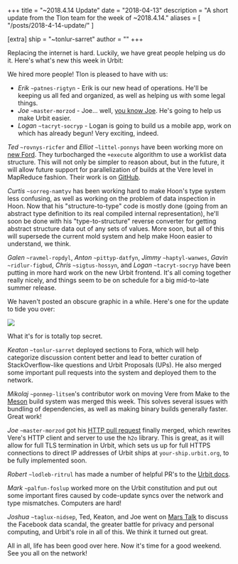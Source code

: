 +++
title = "~2018.4.14 Update"
date = "2018-04-13"
description = "A short update from the Tlon team for the week of ~2018.4.14."
aliases = [ "/posts/2018-4-14-update/" ]

[extra]
ship = "~tonlur-sarret"
author = ""
+++

Replacing the internet is hard. Luckily, we have great people helping us do it. Here's what's new this week in Urbit:

We hired more people! Tlon is pleased to have with us:

- _Erik_ `~patnes-rigtyn` - Erik is our new head of operations. He'll be keeping us all fed and organized, as well as
  helping us with some legal things.
- _Joe_ `~master-morzod` - Joe... well, [you know Joe](https://joemfb.github.io/ez-urbits/). He's going to help us make
  Urbit easier.
- _Logan_ `~tacryt-socryp` - Logan is going to build us a mobile app, work on which has already begun! Very exciting,
  indeed.

_Ted_ `~rovnys-ricfer` and _Elliot_ `~littel-ponnys` have been working more on [new
Ford](https://fora.urbit.org/proposals/posts/~2018.3.15..04.24.35..a47f~/). They turbocharged the `+execute` algorithm to
use a worklist data structure. This will not only be simpler to reason about, but in the future, it will allow future
support for parallelization of builds at the Vere level in MapReduce fashion. Their work is on
[GitHub](https://github.com/urbit/arvo/tree/ford-turbo).

_Curtis_ `~sorreg-namtyv` has been working hard to make Hoon's type system less confusing, as well as working on the
problem of data inspection in Hoon. Now that his "structure-to-type" code is mostly done (going from an abstract type
definition to its real compiled internal representation), he'll soon be done with his "type-to-structure" reverse
converter for getting abstract structure data out of any sets of values. More soon, but all of this will supersede the
current mold system and help make Hoon easier to understand, we think.

_Galen_ `~ravmel-ropdyl`, _Anton_ `~pittyp-datfyn`, _Jimmy_ `~haptyl-wanwes`, _Gavin_ `~ridlur-figbud`, _Chris_
`~sigtus-hossyn`, and _Logan_ `~tacryt-socryp` have been putting in more hard work on the new Urbit frontend. It's all
coming together really nicely, and things seem to be on schedule for a big mid-to-late summer release.

We haven't posted an obscure graphic in a while. Here's one for the update to tide you over:

![](https://media.urbit.org/fora/updates/~2018.4.13-Update-1.png)

What it's for is totally top secret.

_Keaton_ `~tonlur-sarret` deployed sections to Fora, which will help categorize discussion content better and lead to better curation of StackOverflow-like questions and Urbit Proposals (UPs). He also merged some important pull requests into the system and deployed them to the network.

_Mikolaj_ `~ponmep-litsem`'s contributor work on moving Vere from Make to the [Meson](https://github.com/mesonbuild/meson) build system was merged this week. This solves several issues with bundling of dependencies, as well as making binary builds generally faster. Great work!

_Joe_ `~master-morzod` got his [HTTP pull request](https://github.com/urbit/urbit/pull/942) finally merged, which rewrites Vere's HTTP client and server to use the `h2o` library. This is great, as it will allow for full TLS termination in Urbit, which sets us up for full HTTPS connections to direct IP addresses of Urbit ships at `your-ship.urbit.org`, to be fully implemented soon.

_Robert_ `~lodleb-ritrul` has made a number of helpful PR's to the [Urbit docs](https://github.com/urbit/docs).

_Mark_ `~palfun-foslup` worked more on the Urbit constitution and put out some important fires caused by code-update syncs over the network and type mismatches. Computers are hard!

_Joshua_ `~taglux-nidsep`, Ted, Keaton, and Joe went on [Mars Talk](https://www.youtube.com/watch?v=EZKNLcdRbE0) to discuss the Facebook data scandal, the greater battle for privacy and personal computing, and Urbit's role in all of this. We think it turned out great.

All in all, life has been good over here. Now it's time for a good weekend. See you all on the network!
